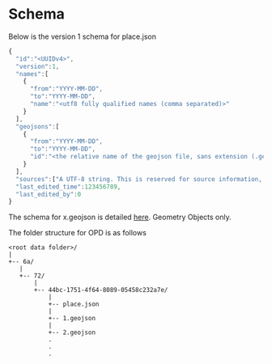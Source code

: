 # Schema
Below is the version 1 schema for place.json
````javascript
{
  "id":"<UUIDv4>",
  "version":1,
  "names":[
    {
      "from":"YYYY-MM-DD",
      "to":"YYYY-MM-DD",
      "name":"<utf8 fully qualified names (comma separated)>"
    }
  ],
  "geojsons":[
    {
      "from":"YYYY-MM-DD",
      "to":"YYYY-MM-DD",
      "id":"<the relative name of the geojson file, sans extension (.geojson)>"
    }
  ],
  "sources":["A UTF-8 string. This is reserved for source information, especially when importing."],
  "last_edited_time":123456789,
  "last_edited_by":0
}
````
The schema for x.geojson is detailed [here](http://geojson.org/geojson-spec.html). Geometry Objects only.

The folder structure for OPD is as follows
````
<root data folder>/
|
+-- 6a/
   |
   +-- 72/
       |
       +-- 44bc-1751-4f64-8089-05458c232a7e/
           |
           +-- place.json
           |
           +-- 1.geojson
           |
           +-- 2.geojson
           .
           .
           .
````